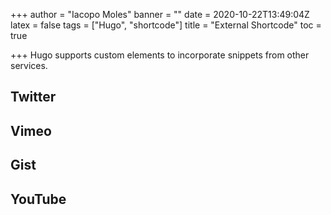 +++
author = "Iacopo Moles"
banner = ""
date = 2020-10-22T13:49:04Z
latex = false
tags = ["Hugo", "shortcode"]
title = "External Shortcode"
toc = true

+++
Hugo supports custom elements to incorporate snippets from other services.

<!--more-->

## Twitter

## Vimeo

## Gist

## YouTube